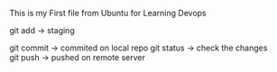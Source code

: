 This is my First file from Ubuntu for Learning Devops

git add -> staging 

git commit -> commited on local repo
git status -> check the changes  
git push -> pushed on remote server


